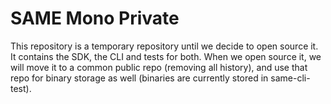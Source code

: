 # SAME Mono Private
This repository is a temporary repository until we decide to open source it. It contains the SDK, the CLI and tests for both. When we open source it, we will move it to a common public repo (removing all history), and use that repo for binary storage as well (binaries are currently stored in same-cli-test).
